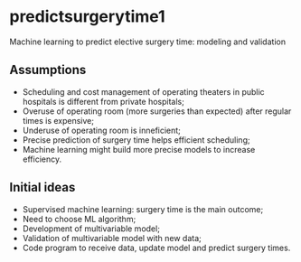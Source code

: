 # predictsurgerytime1
Machine learning to predict elective surgery time: modeling and validation

## Assumptions

* Scheduling and cost management of operating theaters in public hospitals is different from private hospitals;
* Overuse of operating room (more surgeries than expected) after regular times is expensive;
* Underuse of operating room is inneficient;
* Precise prediction of surgery time helps efficient scheduling;
* Machine learning might build more precise models to increase efficiency.

## Initial ideas

* Supervised machine learning: surgery time is the main outcome;
* Need to choose ML algorithm;
* Development of multivariable model;
* Validation of multivariable model with new data;
* Code program to receive data, update model and predict surgery times.
